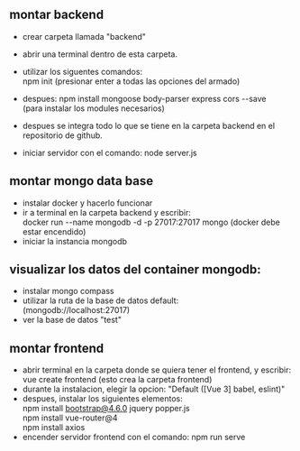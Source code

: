 ## montar backend
- crear carpeta llamada "backend"
- abrir una terminal dentro de esta carpeta.

- utilizar los siguentes comandos:<br>
  npm init
(presionar enter a todas las opciones del armado)
- despues:
  npm install mongoose body-parser express cors --save <br>
(para instalar los modules necesarios)
- despues se integra todo lo que se tiene en la carpeta backend en el repositorio de github.
- iniciar servidor con el comando: node server.js

## montar mongo data base
- instalar docker y hacerlo funcionar
- ir a terminal en la carpeta backend y escribir:<br>
   docker run --name mongodb -d -p 27017:27017 mongo
 (docker debe estar encendido)
- iniciar la instancia mongodb

## visualizar los datos del container mongodb:
- instalar mongo compass
- utilizar la ruta de la base de datos default:<br>
  (mongodb://localhost:27017)
- ver la base de datos "test"

## montar frontend
- abrir terminal en la carpeta donde se quiera tener el frontend, y escribir:<br>
  vue create frontend (esto crea la carpeta frontend)
- durante la instalacion, elegir la opcion: "Default ([Vue 3] babel, eslint)"
- despues, instalar los siguientes elementos:<br>
  npm install bootstrap@4.6.0 jquery popper.js<br>
  npm install vue-router@4<br>
  npm install axios
- encender servidor frontend con el comando: npm run serve
